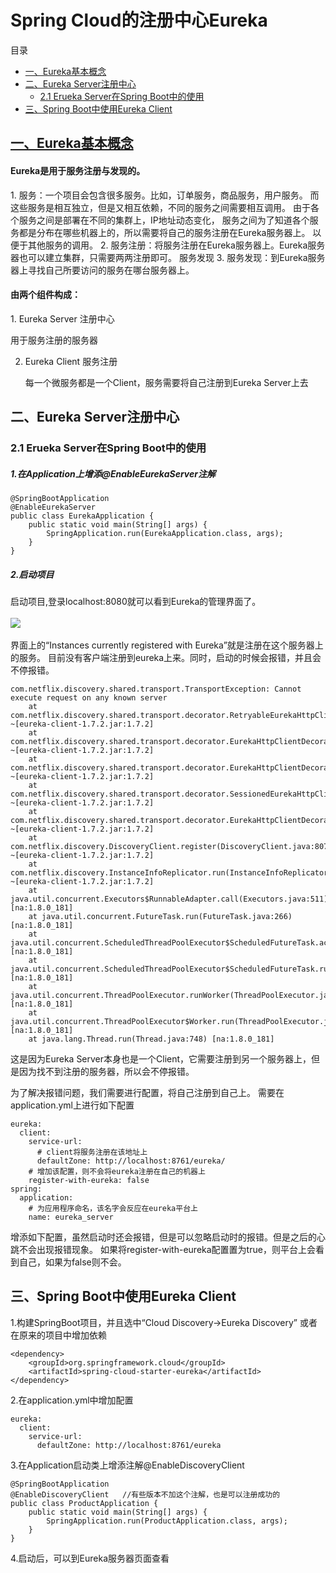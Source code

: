 <h1>Spring Cloud的注册中心Eureka</h1>

目录
* [一、Eureka基本概念](#1)
* [二、Eureka Server注册中心](#2)
    * [2.1 Erueka Server在Spring Boot中的使用](#2.1)
* [三、Spring Boot中使用Eureka Client](#3)


<a href="#1"><h2>一、Eureka基本概念</h2></a>
<h4>Eureka是用于服务注册与发现的。</h4>
1. 服务：一个项目会包含很多服务。比如，订单服务，商品服务，用户服务。
而这些服务是相互独立，但是又相互依赖，不同的服务之间需要相互调用。
由于各个服务之间是部署在不同的集群上，IP地址动态变化，
服务之间为了知道各个服务都是分布在哪些机器上的，所以需要将自己的服务注册在Eureka服务器上。
以便于其他服务的调用。
2. 服务注册：将服务注册在Eureka服务器上。Eureka服务器也可以建立集群，只需要两两注册即可。
服务发现
3. 服务发现：到Eureka服务器上寻找自己所要访问的服务在哪台服务器上。

<h4>由两个组件构成：</h4>
1. Eureka Server 注册中心
    
   用于服务注册的服务器

2. Eureka Client 服务注册

   每一个微服务都是一个Client，服务需要将自己注册到Eureka Server上去
   
<h2 id="2">二、Eureka Server注册中心</h2>
<h3 id="2.1">2.1 Erueka Server在Spring Boot中的使用</h3>
<h5>1.在Application上增添@EnableEurekaServer注解</h5>


    @SpringBootApplication
    @EnableEurekaServer
    public class EurekaApplication {
        public static void main(String[] args) {
            SpringApplication.run(EurekaApplication.class, args);
        }
    }

<h5>2.启动项目</h5>
启动项目,登录localhost:8080就可以看到Eureka的管理界面了。
<br><br>
<img src="http://m.qpic.cn/psb?/V11vwbP802yYOZ/MyYidZf15W2gzhuA1D18vYUPjiuP1UwrTrBTeCNC6oA!/b/dEcBAAAAAAAA&bo=VgUAAwAAAAADB3I!&rf=viewer_4">
<br><br>
界面上的“Instances currently registered with Eureka”就是注册在这个服务器上的服务。
目前没有客户端注册到eureka上来。同时，启动的时候会报错，并且会不停报错。

    com.netflix.discovery.shared.transport.TransportException: Cannot execute request on any known server
    	at com.netflix.discovery.shared.transport.decorator.RetryableEurekaHttpClient.execute(RetryableEurekaHttpClient.java:111) ~[eureka-client-1.7.2.jar:1.7.2]
    	at com.netflix.discovery.shared.transport.decorator.EurekaHttpClientDecorator.register(EurekaHttpClientDecorator.java:56) ~[eureka-client-1.7.2.jar:1.7.2]
    	at com.netflix.discovery.shared.transport.decorator.EurekaHttpClientDecorator$1.execute(EurekaHttpClientDecorator.java:59) ~[eureka-client-1.7.2.jar:1.7.2]
    	at com.netflix.discovery.shared.transport.decorator.SessionedEurekaHttpClient.execute(SessionedEurekaHttpClient.java:77) ~[eureka-client-1.7.2.jar:1.7.2]
    	at com.netflix.discovery.shared.transport.decorator.EurekaHttpClientDecorator.register(EurekaHttpClientDecorator.java:56) ~[eureka-client-1.7.2.jar:1.7.2]
    	at com.netflix.discovery.DiscoveryClient.register(DiscoveryClient.java:807) ~[eureka-client-1.7.2.jar:1.7.2]
    	at com.netflix.discovery.InstanceInfoReplicator.run(InstanceInfoReplicator.java:109) ~[eureka-client-1.7.2.jar:1.7.2]
    	at java.util.concurrent.Executors$RunnableAdapter.call(Executors.java:511) [na:1.8.0_181]
    	at java.util.concurrent.FutureTask.run(FutureTask.java:266) [na:1.8.0_181]
    	at java.util.concurrent.ScheduledThreadPoolExecutor$ScheduledFutureTask.access$201(ScheduledThreadPoolExecutor.java:180) [na:1.8.0_181]
    	at java.util.concurrent.ScheduledThreadPoolExecutor$ScheduledFutureTask.run(ScheduledThreadPoolExecutor.java:293) [na:1.8.0_181]
    	at java.util.concurrent.ThreadPoolExecutor.runWorker(ThreadPoolExecutor.java:1149) [na:1.8.0_181]
    	at java.util.concurrent.ThreadPoolExecutor$Worker.run(ThreadPoolExecutor.java:624) [na:1.8.0_181]
    	at java.lang.Thread.run(Thread.java:748) [na:1.8.0_181]
    	
这是因为Eureka Server本身也是一个Client，它需要注册到另一个服务器上，但是因为找不到注册的服务器，所以会不停报错。

为了解决报错问题，我们需要进行配置，将自己注册到自己上。
需要在application.yml上进行如下配置

    eureka:
      client:
        service-url:
          # client将服务注册在该地址上
          defaultZone: http://localhost:8761/eureka/
        # 增加该配置，则不会将eureka注册在自己的机器上
        register-with-eureka: false
    spring:
      application:
        # 为应用程序命名，该名字会反应在eureka平台上
        name: eureka_server
        
增添如下配置，虽然启动时还会报错，但是可以忽略启动时的报错。但是之后的心跳不会出现报错现象。
如果将register-with-eureka配置置为true，则平台上会看到自己，如果为false则不会。

<h2 id="3">三、Spring Boot中使用Eureka Client</h2>
1.构建SpringBoot项目，并且选中“Cloud Discovery->Eureka Discovery”
或者在原来的项目中增加依赖


    <dependency>
        <groupId>org.springframework.cloud</groupId>
        <artifactId>spring-cloud-starter-eureka</artifactId>
    </dependency>
    
2.在application.yml中增加配置

    eureka:
      client:
        service-url:
          defaultZone: http://localhost:8761/eureka
          
3.在Application启动类上增添注解@EnableDiscoveryClient

    @SpringBootApplication
    @EnableDiscoveryClient   //有些版本不加这个注解，也是可以注册成功的
    public class ProductApplication {
        public static void main(String[] args) {
            SpringApplication.run(ProductApplication.class, args);
        }
    }

4.启动后，可以到Eureka服务器页面查看